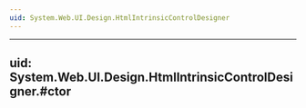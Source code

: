 ```yaml
---
uid: System.Web.UI.Design.HtmlIntrinsicControlDesigner
---
```


---
uid: System.Web.UI.Design.HtmlIntrinsicControlDesigner.#ctor
---
